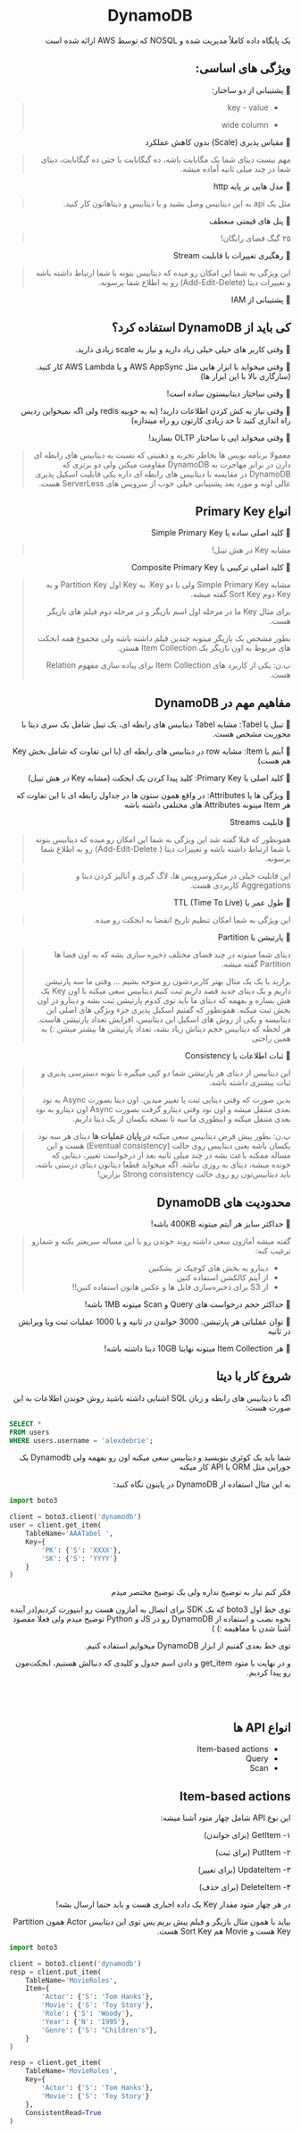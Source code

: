 <div dir="rtl" align="center">

# DynamoDB

</div>

<div dir="rtl" align="right">

یک پایگاه داده کاملاً مدیریت شده و NOSQL که توسط AWS ارائه شده است

## ویژگی های اساسی:

🔸 پشتیبانی از دو ساختار:


> * key - value
>
> * wide column


🔸 مقیاس پذیری (Scale) بدون کاهش عملکرد


> مهم نیست دیتای شما یک مگابایت باشه، ده گیگابایت یا حتی ده گیگابایت، دیتای شما در چند میلی ثانیه آماده میشه.

🔸 مدل هایی بر پایه http

> مثل یک api به این دیتابیس وصل بشید و با دیتابیس و دیتاهاتون کار کنید.



🔸 پنل های قیمتی منعطف

> ۲۵ گیگ فضای رایگان!



🔸 رهگیری تغییرات با قابلیت Stream

> این ویژگی به شما این امکان رو میده که دیتابیس بتونه با شما ارتباط داشته باشه و تغییرات دیتا (Add-Edit-Delete) رو به
> اطلاع شما برسونه.



🔸 پشتیبانی از IAM

## کی باید از DynamoDB استفاده کرد؟

🔸 وقتی کاربر های خیلی خیلی زیاد دارید و نیاز به scale زیادی دارید.

🔸 وقتی میخواید با ابزار هایی مثل AWS AppSync و یا AWS Lambda کار کنید. (سازگاری بالا با این ابزار ها)

🔸 وقتی ساختار دیتابیستون ساده است!

🔸 وقتی نیاز به کش کردن اطلاعات دارید! (نه به خوبیه redis ولی اگه نمیخواین ردیس راه اندازی کنید تا حد زیادی کارتون رو راه
میندازه)

🔸 وقتی میخواید اپی با ساختار OLTP بسازید!



> معمولا برنامه نویس ها بخاطر تجربه و ذهنیتی که نسبت به دیتابیس های رابطه ای دارن در برابر مهاجرت به DynamoDB مقاومت
> میکنن ولی دو برتری که DynamoDB در مقایسه با دیتابیس های رابطه ای داره یکی قابلیت اسکیل پذیری عالی اونه و مورد بعد
> پشتیبانی خیلی خوب از سرویس های ServerLess هست.

## انواع Primary Key

🔸 کلید اصلی ساده یا Simple Primary Key

> مشابه Key در هش تیبل!

🔸 کلید اضلی ترکیبی یا Composite Primary Key

> مشابه Simple Primary Key ولی با دو Key. به Key اول Partition Key و به Key دوم Sort Key گفته میشه.
>
>برای مثال Key ما در مرحله اول اسم بازیگر و در مرحله دوم فیلم های بازیگر هست.
>
>بطور مشخص یک بازیگر میتونه چندین فیلم داشته باشه ولی مجموع همه ابجکت های مربوط به اون بازیگر یک Item Collection هستن.
>
>پ.ن: یکی از کاربرد های Item Collection برای پیاده سازی مفهوم Relation هست.

## مفاهیم مهم در DynamoDB

🔸 تیبل یا Tabel: مشابه Tabel دیتابیس های رابطه ای، یک تیبل شامل یک سری دیتا با محوریت مشخص هست.

🔸 آیتم یا Item: مشابه row در دیتابیس های رابطه ای (با این تفاوت که شامل بخش Key هم هست)

🔸 کلید اصلی یا Primary Key: کلید پیدا کردن یک ابجکت (مشابه Key در هش تیبل)

🔸 ویژگی ها یا Attributes: در واقع همون ستون ها در جداول رابطه ای با این تفاوت که هر Item میتونه Attributes های مختلفی
داشته باشه

🔸 قابلیت Streams

> همونطور که قبلا گفته شد این ویژگی به شما این امکان رو میده که دیتابیس بتونه با شما ارتباط داشته باشه و تغییرات دیتا (
> Add-Edit-Delete) رو به اطلاع شما برسونه.

> این قابلیت خیلی در میکروسرویس ها، لاگ گیری و آنالیز کردن دیتا و Aggregations کاربردی هست.


🔸 طول عمر یا TTL (Time To Live)

> این ویژگی به شما امکان تنظیم تاریخ انقضا به ابجکت رو میده.


🔸 پارتیشن یا Partition

> دیتای شما میتونه در چند فضای مختلف ذخیره سازی بشه که به اون فضا ها Partition گفته میشه.
>
> بزارید با یک یک مثال بهتر کاربردشون رو متوجه بشیم ... وقتی ما سه پارتیشن داریم و یک دیتای جدید قصد داریم ثبت کنیم
> دیتابیس سعی میکنه با اون Key یک هش بسازه و بفهمه که دیتای ما باید توی کدوم پارتیشن ثبت بشه و دیتارو در اون بخش ثبت
> میکنه.
> همونطور که گفتیم اسکیل پذیری جزء ويژگی های اصلی این دیتابیسه و یکی از روش های اسکیل این دیتابیس، افزایش تعداد پارتیشن
> هاست.
> هر لحظه که دیتابیس حجم دیتاش زیاد بشه، تعداد پارتیشن ها بیشتر میشن :) به همین راحتی


🔸 ثبات اطلاعات یا Consistency

> این دیتابیس از دیتای هر پارتیشن شما دو کپی میگیره تا بتونه دسترسی پذیری و ثبات بیشتری داشته باشه.

> بدین صورت که وقتی دیتایی ثبت یا تغییر میدین. اون دیتا بصورت Async به نود بعدی منتقل میشه و اون نود وقتی دیتارو گرفت
> بصورت Async اون دیتارو به نود بعدی منتقل میکنه و اینطوری ما سه تا نسخه یکسان از یک دیتا داریم.

> پ.ن: بطور پیش فرض دیتابیس سعی میکنه **در پایان عملیات ها** دیتای هر سه نود یکسان باشه یعنی دیتابیس روی حالت (Eventual
> consistency) هست و این مساله ممکنه باعث بشه در چند میلی ثانیه بعد از درخواست تغییر، دیتایی که خونده میشه، دیتای به
> روزی
> نباشه. اگه میخواید قطعا دیتاتون دیتای درستی باشه، باید دیتابیس‌تون رو روی حالت Strong consistency بزارین!

## محدودیت های DynamoDB

🔸 حداکثر سایز هر آیتم میتونه 400KB باشه!

> گفته میشه آمازون سعی داشته روند خوندن رو با این مساله سریعتر بکنه و شمارو ترغیب کنه:
>
>* دیتارو به بخش های کوچیک تر بشکنین
>* از آیتم کالکشن استفاده کنین
>* از S3 برای ذخیره‌سازی فایل ها و عکس هاتون استفاده کنین!!

🔸 حداکثر حجم درخواست های Query و Scan میتونه 1MB باشه!

🔸 توان عملیاتی هر پارتیشن. 3000 خواندن در ثانیه و یا 1000 عملیات ثبت ویا ویرایش در ثانیه

🔸 هر Item Collection میتونه نهایتا 10GB دیتا داشته باشه!

## شروع کار با دیتا

اگه با دیتابیس های رابطه و زبان SQL اشنایی داشته باشید روش خوندن اطلاعات به این صورت هست:

<div dir="ltr" align="left">

```sql
SELECT *
FROM users
WHERE users.username = 'alexdebrie';
```

</div>

شما باید یک کوئری بنویسید و دیتابیس سعی میکنه اون رو بفهمه ولی Dynamodb یک جورایی مثل ORM یا API کار میکنه

به این مثال استفاده از DynamoDB در پایتون نگاه کنید:
<div dir="ltr" align="left">

```python
import boto3

client = boto3.client('dynamodb')
user = client.get_item(
    TableName='AAATabel ',
    Key={
        'PK': {'S': 'XXXX'},
        'SK': {'S': 'YYYY'}
    }
)
```

</div>

فکر کنم نیاز به توضیح نداره ولی یک توضیح مختصر میدم

توی خط اول boto3 که یک SDK برای اتصال به آمازون هست رو اینپورت کردیم(در آینده نحوه نصب و استفاده از DynamoDB رو در JS و
Python توضیح میدم ولی فعلا مقصود آشنا شدن با مفاهیمه :) )

توی خط بعدی گفتیم از ابزار DynamoDB میخوایم استفاده کنیم.

و در نهایت با متود get_item و دادن اسم جدول و کلیدی که دنبالش هستیم، ابجکت‌مون رو پیدا کردیم.



<br>
<br>

## انواع API ها

- Item-based actions
- Query
- Scan

## Item-based actions

این نوع API شامل چهار متود آشنا میشه:

۱- GetItem (برای خواندن)

۲- PutItem (برای ثبت)

۳- UpdateItem (برای تغییر)

۴- DeleteItem (برای حذف)

در هر چهار متود مقدار Key یک داده اجباری هست و باید حتما ارسال بشه!

بیاید با همون مثال بازیگر و فیلم پیش بریم پس توی این دیتابیس Actor همون Partition Key هست و Movie هم Sort Key هست.

<div dir="ltr" align="left">

```python
import boto3

client = boto3.client('dynamodb')
resp = client.put_item(
    TableName='MovieRoles',
    Item={
        'Actor': {'S': 'Tom Hanks'},
        'Movie': {'S': 'Toy Story'},
        'Role': {'S': 'Woody'},
        'Year': {'N': '1995'},
        'Genre': {'S': "Children's"},
    }
)

resp = client.get_item(
    TableName='MovieRoles',
    Key={
        'Actor': {'S': 'Tom Hanks'},
        'Movie': {'S': 'Toy Story'}
    },
    ConsistentRead=True
)
```

</div>





</div>

